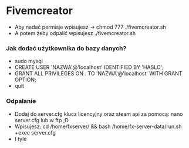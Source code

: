 # Fivemcreator

- Aby nadać permisje wpisujesz -> chmod 777 ./fivemcreator.sh
- A potem żeby odpalić wpisujesz ./fivemcreator.sh

### Jak dodać użytkownika do bazy danych?

- sudo mysql
- CREATE USER 'NAZWA'@'localhost' IDENTIFIED BY 'HASLO';
- GRANT ALL PRIVILEGES ON *.* TO 'NAZWA'@'localhost' WITH GRANT OPTION;
- quit

### Odpalanie

- Dodaj do server.cfg klucz licencyjny oraz steam api za pomocą: nano server.cfg lub w ftp ;D
- Wpisujesz: cd /home/fxserver/ && bash /home/fx-server-data/run.sh +exec server.cfg
- I tyle
